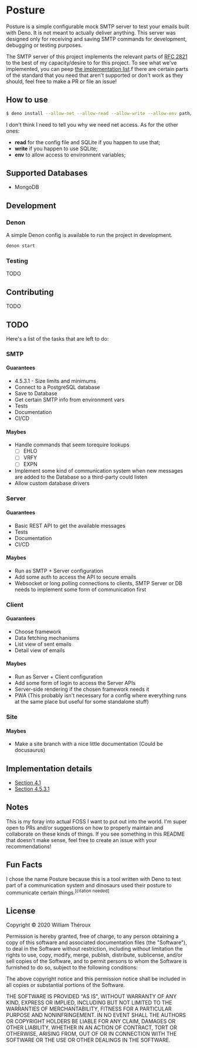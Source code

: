 # Posture
Posture is a simple configurable mock SMTP server to test your emails built with Deno. It is not meant to actually deliver anything. This server was designed only for receiving and saving SMTP commands for development, debugging or testing purposes. 

The SMTP server of this project implements the relevant parts of [RFC 2821](https://tools.ietf.org/html/rfc2821) to the best of my capacity/desire to for this project. To see what we've implemented, you can peep [the implementation list](#implentation-details).f there are certain parts of the standard that you need that aren't supported or don't work as they should, feel free to make a PR or file an issue!

## How to use
```sh
$ deno install --allow-net --allow-read --allow-write --allow-env path/to/repo
```

I don't think I need to tell you why we need net access. As for the other ones:
- **read** for the config file and SQLite if you happen to use that;
- **write** if you happen to use SQLite;
- **env** to allow access to environment variables;

## Supported Databases
- MongoDB

## Development
### Denon
A simple Denon config is available to run the project in development.
```bash
denon start
```

### Testing
TODO

## Contributing
TODO

## TODO
Here's a list of the tasks that are left to do:

### SMTP
#### Guarantees
- 4.5.3.1 - Size limits and minimums
- Connect to a PostgreSQL database
- Save to Database
- Get certain SMTP info from environment vars
- Tests
- Documentation
- CI/CD

#### Maybes
- Handle commands that seem torequire lookups
	- [ ] EHLO
	- [ ] VRFY
	- [ ] EXPN
- Implement some kind of communication system when new messages are added to the Database so a third-party could listen
- Allow custom database drivers

### Server
#### Guarantees
- Basic REST API to get the available messages
- Tests
- Documentation
- CI/CD

#### Maybes
- Run as SMTP + Server configuration
- Add some auth to access the API to secure emails
- Websocket or long polling connections to clients, SMTP Server or DB needs to implement some form of communication first

### Client
#### Guarantees
- Choose framework
- Data fetching mechanisms
- List view of sent emails
- Detail view of emails

#### Maybes
- Run as Server + Client configuration
- Add some form of login to access the Server APIs
- Server-side rendering if the chosen framework needs it
- PWA (This probably isn't necessary for a config where everything runs at the same place but useful for some standalone stuff)

### Site
#### Maybes
- Make a site branch with a nice little documentation (Could be docusaurus)

## Implementation details
- [Section 4.1](https://tools.ietf.org/html/rfc2821#section-4.1)
- [Section 4.5.3.1](https://tools.ietf.org/html/rfc2821#section-4.5.3.1)

## Notes
This is my foray into actual FOSS I want to put out into the world. I'm super open to PRs and/or suggestions on how to properly maintain and collaborate on these kinds of things. If you see something in this README that doesn't make sense, feel free to create an issue with your recommendations!

## Fun Facts
I chose the name Posture because this is a tool written with Deno to test part of a communication system and dinosaurs used their posture to communicate certain things.<sup>[citation needed]</sup>

## License

Copyright © 2020 William Théroux

Permission is hereby granted, free of charge, to any person obtaining a copy
of this software and associated documentation files (the "Software"), to deal
in the Software without restriction, including without limitation the rights
to use, copy, modify, merge, publish, distribute, sublicense, and/or sell
copies of the Software, and to permit persons to whom the Software is
furnished to do so, subject to the following conditions:

The above copyright notice and this permission notice shall be included in all
copies or substantial portions of the Software.

THE SOFTWARE IS PROVIDED "AS IS", WITHOUT WARRANTY OF ANY KIND, EXPRESS OR
IMPLIED, INCLUDING BUT NOT LIMITED TO THE WARRANTIES OF MERCHANTABILITY,
FITNESS FOR A PARTICULAR PURPOSE AND NONINFRINGEMENT. IN NO EVENT SHALL THE
AUTHORS OR COPYRIGHT HOLDERS BE LIABLE FOR ANY CLAIM, DAMAGES OR OTHER
LIABILITY, WHETHER IN AN ACTION OF CONTRACT, TORT OR OTHERWISE, ARISING FROM,
OUT OF OR IN CONNECTION WITH THE SOFTWARE OR THE USE OR OTHER DEALINGS IN THE
SOFTWARE.